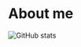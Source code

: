 # About me

![GitHub stats](https://github-readme-stats.vercel.app/api?username=aaronparker&show_icons=true&theme=radical)
